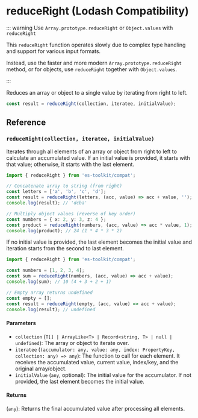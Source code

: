 # reduceRight (Lodash Compatibility)

::: warning Use `Array.prototype.reduceRight` or `Object.values` with `reduceRight`

This `reduceRight` function operates slowly due to complex type handling and support for various input formats.

Instead, use the faster and more modern `Array.prototype.reduceRight` method, or for objects, use `reduceRight` together with `Object.values`.

:::

Reduces an array or object to a single value by iterating from right to left.

```typescript
const result = reduceRight(collection, iteratee, initialValue);
```

## Reference

### `reduceRight(collection, iteratee, initialValue)`

Iterates through all elements of an array or object from right to left to calculate an accumulated value. If an initial value is provided, it starts with that value; otherwise, it starts with the last element.

```typescript
import { reduceRight } from 'es-toolkit/compat';

// Concatenate array to string (from right)
const letters = ['a', 'b', 'c', 'd'];
const result = reduceRight(letters, (acc, value) => acc + value, '');
console.log(result); // 'dcba'

// Multiply object values (reverse of key order)
const numbers = { x: 2, y: 3, z: 4 };
const product = reduceRight(numbers, (acc, value) => acc * value, 1);
console.log(product); // 24 (1 * 4 * 3 * 2)
```

If no initial value is provided, the last element becomes the initial value and iteration starts from the second to last element.

```typescript
import { reduceRight } from 'es-toolkit/compat';

const numbers = [1, 2, 3, 4];
const sum = reduceRight(numbers, (acc, value) => acc + value);
console.log(sum); // 10 (4 + 3 + 2 + 1)

// Empty array returns undefined
const empty = [];
const result = reduceRight(empty, (acc, value) => acc + value);
console.log(result); // undefined
```

#### Parameters

- `collection` (`T[] | ArrayLike<T> | Record<string, T> | null | undefined`): The array or object to iterate over.
- `iteratee` (`(accumulator: any, value: any, index: PropertyKey, collection: any) => any`): The function to call for each element. It receives the accumulated value, current value, index/key, and the original array/object.
- `initialValue` (`any`, optional): The initial value for the accumulator. If not provided, the last element becomes the initial value.

#### Returns

(`any`): Returns the final accumulated value after processing all elements.
